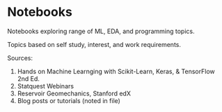 # Notebooks

Notebooks exploring range of ML, EDA, and programming topics.

Topics based on self study, interest, and work requirements.

Sources: 
1. Hands on Machine Learnging with Scikit-Learn, Keras, & TensorFlow 2nd Ed.
2. Statquest Webinars
3. Reservoir Geomechanics, Stanford edX
4. Blog posts or tutorials (noted in file)
